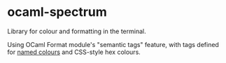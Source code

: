 # ocaml-spectrum
Library for colour and formatting in the terminal.

Using OCaml Format module's "semantic tags" feature, with tags defined for [named colours](https://jonasjacek.github.io/colors/) and CSS-style hex colours.
